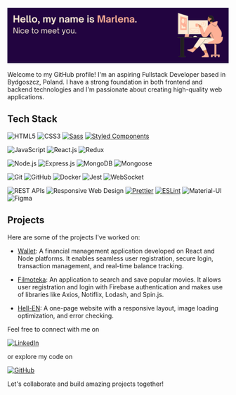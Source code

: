 ![Image](https://github.com/marlenaduleba/marlenaduleba/blob/main/marlena.png?raw=true)

Welcome to my GitHub profile! I'm an aspiring Fullstack Developer based in Bydgoszcz, Poland. I have a strong foundation in both frontend and backend technologies and I'm passionate about creating high-quality web applications.

## Tech Stack

![HTML5](https://img.shields.io/badge/HTML5-E34F26?style=for-the-badge&logo=html5&logoColor=white)
![CSS3](https://img.shields.io/badge/CSS3-1572B6?style=for-the-badge&logo=css3&logoColor=white)
[![Sass](https://img.shields.io/badge/Sass-CC6699?style=for-the-badge&logo=sass&logoColor=white)](https://sass-lang.com/)
[![Styled Components](https://img.shields.io/badge/Styled%20Components-DB7093?style=for-the-badge&logo=styled-components&logoColor=white)](https://styled-components.com/)


![JavaScript](https://img.shields.io/badge/JavaScript-F7DF1E?style=for-the-badge&logo=javascript&logoColor=black)
![React.js](https://img.shields.io/badge/React.js-61DAFB?style=for-the-badge&logo=react&logoColor=black)
![Redux](https://img.shields.io/badge/Redux-764ABC?style=for-the-badge&logo=redux&logoColor=white)

![Node.js](https://img.shields.io/badge/Node.js-43853D?style=for-the-badge&logo=node.js&logoColor=white)
![Express.js](https://img.shields.io/badge/Express.js-000000?style=for-the-badge&logo=express&logoColor=white)
![MongoDB](https://img.shields.io/badge/MongoDB-47A248?style=for-the-badge&logo=mongodb&logoColor=white)
![Mongoose](https://img.shields.io/badge/Mongoose-880000?style=for-the-badge&logo=mongoose&logoColor=white)

![Git](https://img.shields.io/badge/Git-F05032?style=for-the-badge&logo=git&logoColor=white)
![GitHub](https://img.shields.io/badge/GitHub-181717?style=for-the-badge&logo=github&logoColor=white)
![Docker](https://img.shields.io/badge/Docker-2496ED?style=for-the-badge&logo=docker&logoColor=white)
![Jest](https://img.shields.io/badge/Jest-C21325?style=for-the-badge&logo=jest&logoColor=white)
![WebSocket](https://img.shields.io/badge/WebSocket-000000?style=for-the-badge&logo=websocket&logoColor=white)

![REST APIs](https://img.shields.io/badge/REST%20APIs-009688?style=for-the-badge&logo=rest&logoColor=white)
![Responsive Web Design](https://img.shields.io/badge/Responsive%20Web%20Design-3DDC84?style=for-the-badge&logo=responsive&logoColor=white)
[![Prettier](https://img.shields.io/badge/Prettier-gray?style=for-the-badge&logo=prettier&logoColor=white)](https://prettier.io/)
[![ESLint](https://img.shields.io/badge/ESLint-4B32C3?style=for-the-badge&logo=eslint)](https://eslint.org/)
![Material-UI](https://img.shields.io/badge/Material--UI-0081CB?style=for-the-badge&logo=material-ui&logoColor=white)
![Figma](https://img.shields.io/badge/Figma-F24E1E?style=for-the-badge&logo=figma&logoColor=white)

## Projects

Here are some of the projects I've worked on:

- [Wallet](https://wallet-app-goit.netlify.app/login): A financial management application developed on React and Node platforms. It enables seamless user registration, secure login, transaction management, and real-time balance tracking.

- [Filmoteka](https://rafalgalecki.github.io/LazyLoaders-Filmoteka/): An application to search and save popular movies. It allows user registration and login with Firebase authentication and makes use of libraries like Axios, Notiflix, Lodash, and Spin.js.

- [Hell-EN](https://bieganskip.github.io/group-6-project/): A one-page website with a responsive layout, image loading optimization, and error checking.


Feel free to connect with me on

[![LinkedIn](https://img.shields.io/badge/LinkedIn-blue?style=for-the-badge&logo=linkedin)](https://www.linkedin.com/in/marlena-dul%C4%99ba/)

or explore my code on 

[![GitHub](https://img.shields.io/badge/GitHub_Repo-gray?style=for-the-badge&logo=github&labelColor=gray)](https://github.com/marlenaduleba?tab=repositories)

Let's collaborate and build amazing projects together!

